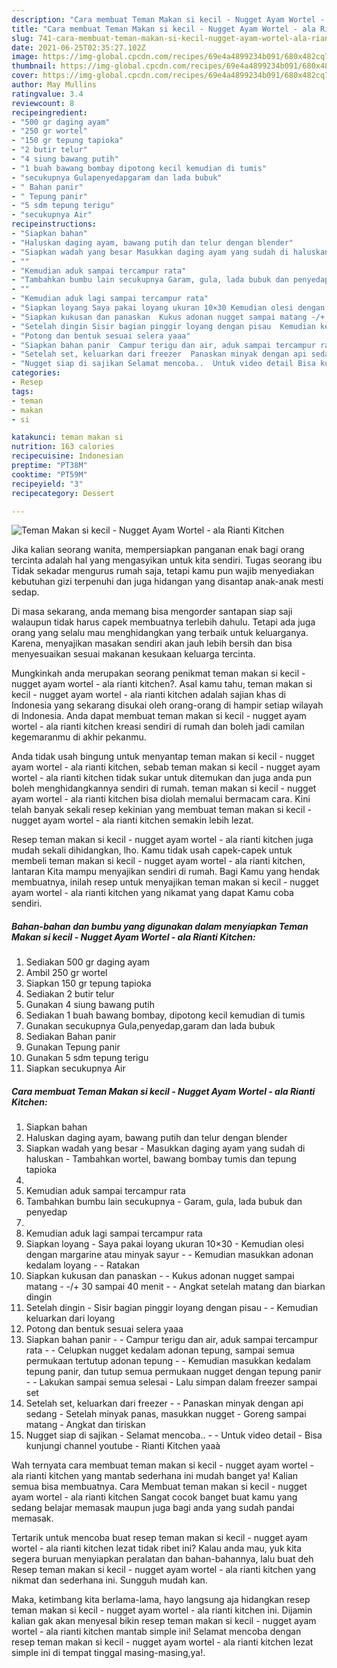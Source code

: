 ```yaml
---
description: "Cara membuat Teman Makan si kecil - Nugget Ayam Wortel - ala Rianti Kitchen yang nikmat dan Mudah Dibuat"
title: "Cara membuat Teman Makan si kecil - Nugget Ayam Wortel - ala Rianti Kitchen yang nikmat dan Mudah Dibuat"
slug: 741-cara-membuat-teman-makan-si-kecil-nugget-ayam-wortel-ala-rianti-kitchen-yang-nikmat-dan-mudah-dibuat
date: 2021-06-25T02:35:27.102Z
image: https://img-global.cpcdn.com/recipes/69e4a4899234b091/680x482cq70/teman-makan-si-kecil-nugget-ayam-wortel-ala-rianti-kitchen-foto-resep-utama.jpg
thumbnail: https://img-global.cpcdn.com/recipes/69e4a4899234b091/680x482cq70/teman-makan-si-kecil-nugget-ayam-wortel-ala-rianti-kitchen-foto-resep-utama.jpg
cover: https://img-global.cpcdn.com/recipes/69e4a4899234b091/680x482cq70/teman-makan-si-kecil-nugget-ayam-wortel-ala-rianti-kitchen-foto-resep-utama.jpg
author: May Mullins
ratingvalue: 3.4
reviewcount: 8
recipeingredient:
- "500 gr daging ayam"
- "250 gr wortel"
- "150 gr tepung tapioka"
- "2 butir telur"
- "4 siung bawang putih"
- "1 buah bawang bombay dipotong kecil kemudian di tumis"
- "secukupnya Gulapenyedapgaram dan lada bubuk"
- " Bahan panir"
- " Tepung panir"
- "5 sdm tepung terigu"
- "secukupnya Air"
recipeinstructions:
- "Siapkan bahan"
- "Haluskan daging ayam, bawang putih dan telur dengan blender"
- "Siapkan wadah yang besar Masukkan daging ayam yang sudah di haluskan Tambahkan wortel, bawang bombay tumis dan tepung tapioka"
- ""
- "Kemudian aduk sampai tercampur rata"
- "Tambahkan bumbu lain secukupnya Garam, gula, lada bubuk dan penyedap"
- ""
- "Kemudian aduk lagi sampai tercampur rata"
- "Siapkan loyang Saya pakai loyang ukuran 10×30 Kemudian olesi dengan margarine atau minyak sayur  Kemudian masukkan adonan kedalam loyang   Ratakan"
- "Siapkan kukusan dan panaskan  Kukus adonan nugget sampai matang -/+ 30 sampai 40 menit  Angkat setelah matang dan biarkan dingin"
- "Setelah dingin Sisir bagian pinggir loyang dengan pisau  Kemudian keluarkan dari loyang"
- "Potong dan bentuk sesuai selera yaaa"
- "Siapkan bahan panir  Campur terigu dan air, aduk sampai tercampur rata  Celupkan nugget kedalam adonan tepung, sampai semua permukaan tertutup adonan tepung  Kemudian masukkan kedalam tepung panir, dan tutup semua permukaan nugget dengan tepung panir  Lakukan sampai semua selesai Lalu simpan dalam freezer sampai set"
- "Setelah set, keluarkan dari freezer  Panaskan minyak dengan api sedang Setelah minyak panas, masukkan nugget Goreng sampai matang Angkat dan tiriskan"
- "Nugget siap di sajikan Selamat mencoba..  Untuk video detail Bisa kunjungi channel youtube  Rianti Kitchen yaaà"
categories:
- Resep
tags:
- teman
- makan
- si

katakunci: teman makan si 
nutrition: 163 calories
recipecuisine: Indonesian
preptime: "PT38M"
cooktime: "PT59M"
recipeyield: "3"
recipecategory: Dessert

---
```



![Teman Makan si kecil - Nugget Ayam Wortel - ala Rianti Kitchen](https://img-global.cpcdn.com/recipes/69e4a4899234b091/680x482cq70/teman-makan-si-kecil-nugget-ayam-wortel-ala-rianti-kitchen-foto-resep-utama.jpg)

Jika kalian seorang wanita, mempersiapkan panganan enak bagi orang tercinta adalah hal yang mengasyikan untuk kita sendiri. Tugas seorang ibu Tidak sekadar mengurus rumah saja, tetapi kamu pun wajib menyediakan kebutuhan gizi terpenuhi dan juga hidangan yang disantap anak-anak mesti sedap.

Di masa  sekarang, anda memang bisa mengorder santapan siap saji walaupun tidak harus capek membuatnya terlebih dahulu. Tetapi ada juga orang yang selalu mau menghidangkan yang terbaik untuk keluarganya. Karena, menyajikan masakan sendiri akan jauh lebih bersih dan bisa menyesuaikan sesuai makanan kesukaan keluarga tercinta. 



Mungkinkah anda merupakan seorang penikmat teman makan si kecil - nugget ayam wortel - ala rianti kitchen?. Asal kamu tahu, teman makan si kecil - nugget ayam wortel - ala rianti kitchen adalah sajian khas di Indonesia yang sekarang disukai oleh orang-orang di hampir setiap wilayah di Indonesia. Anda dapat membuat teman makan si kecil - nugget ayam wortel - ala rianti kitchen kreasi sendiri di rumah dan boleh jadi camilan kegemaranmu di akhir pekanmu.

Anda tidak usah bingung untuk menyantap teman makan si kecil - nugget ayam wortel - ala rianti kitchen, sebab teman makan si kecil - nugget ayam wortel - ala rianti kitchen tidak sukar untuk ditemukan dan juga anda pun boleh menghidangkannya sendiri di rumah. teman makan si kecil - nugget ayam wortel - ala rianti kitchen bisa diolah memalui bermacam cara. Kini telah banyak sekali resep kekinian yang membuat teman makan si kecil - nugget ayam wortel - ala rianti kitchen semakin lebih lezat.

Resep teman makan si kecil - nugget ayam wortel - ala rianti kitchen juga mudah sekali dihidangkan, lho. Kamu tidak usah capek-capek untuk membeli teman makan si kecil - nugget ayam wortel - ala rianti kitchen, lantaran Kita mampu menyajikan sendiri di rumah. Bagi Kamu yang hendak membuatnya, inilah resep untuk menyajikan teman makan si kecil - nugget ayam wortel - ala rianti kitchen yang nikamat yang dapat Kamu coba sendiri.

<!--inarticleads1-->

##### Bahan-bahan dan bumbu yang digunakan dalam menyiapkan Teman Makan si kecil - Nugget Ayam Wortel - ala Rianti Kitchen:

1. Sediakan 500 gr daging ayam
1. Ambil 250 gr wortel
1. Siapkan 150 gr tepung tapioka
1. Sediakan 2 butir telur
1. Gunakan 4 siung bawang putih
1. Sediakan 1 buah bawang bombay, dipotong kecil kemudian di tumis
1. Gunakan secukupnya Gula,penyedap,garam dan lada bubuk
1. Sediakan  Bahan panir
1. Gunakan  Tepung panir
1. Gunakan 5 sdm tepung terigu
1. Siapkan secukupnya Air




<!--inarticleads2-->

##### Cara membuat Teman Makan si kecil - Nugget Ayam Wortel - ala Rianti Kitchen:

1. Siapkan bahan
1. Haluskan daging ayam, bawang putih dan telur dengan blender
1. Siapkan wadah yang besar - Masukkan daging ayam yang sudah di haluskan - Tambahkan wortel, bawang bombay tumis dan tepung tapioka
1. 
1. Kemudian aduk sampai tercampur rata
1. Tambahkan bumbu lain secukupnya - Garam, gula, lada bubuk dan penyedap
1. 
1. Kemudian aduk lagi sampai tercampur rata
1. Siapkan loyang - Saya pakai loyang ukuran 10×30 - Kemudian olesi dengan margarine atau minyak sayur -  - Kemudian masukkan adonan kedalam loyang  -  - Ratakan
1. Siapkan kukusan dan panaskan -  - Kukus adonan nugget sampai matang - -/+ 30 sampai 40 menit -  - Angkat setelah matang dan biarkan dingin
1. Setelah dingin - Sisir bagian pinggir loyang dengan pisau -  - Kemudian keluarkan dari loyang
1. Potong dan bentuk sesuai selera yaaa
1. Siapkan bahan panir -  - Campur terigu dan air, aduk sampai tercampur rata -  - Celupkan nugget kedalam adonan tepung, sampai semua permukaan tertutup adonan tepung -  - Kemudian masukkan kedalam tepung panir, dan tutup semua permukaan nugget dengan tepung panir -  - Lakukan sampai semua selesai - Lalu simpan dalam freezer sampai set
1. Setelah set, keluarkan dari freezer -  - Panaskan minyak dengan api sedang - Setelah minyak panas, masukkan nugget - Goreng sampai matang - Angkat dan tiriskan
1. Nugget siap di sajikan - Selamat mencoba.. -  - Untuk video detail - Bisa kunjungi channel youtube  - Rianti Kitchen yaaà




Wah ternyata cara membuat teman makan si kecil - nugget ayam wortel - ala rianti kitchen yang mantab sederhana ini mudah banget ya! Kalian semua bisa membuatnya. Cara Membuat teman makan si kecil - nugget ayam wortel - ala rianti kitchen Sangat cocok banget buat kamu yang sedang belajar memasak maupun juga bagi anda yang sudah pandai memasak.

Tertarik untuk mencoba buat resep teman makan si kecil - nugget ayam wortel - ala rianti kitchen lezat tidak ribet ini? Kalau anda mau, yuk kita segera buruan menyiapkan peralatan dan bahan-bahannya, lalu buat deh Resep teman makan si kecil - nugget ayam wortel - ala rianti kitchen yang nikmat dan sederhana ini. Sungguh mudah kan. 

Maka, ketimbang kita berlama-lama, hayo langsung aja hidangkan resep teman makan si kecil - nugget ayam wortel - ala rianti kitchen ini. Dijamin kalian gak akan menyesal bikin resep teman makan si kecil - nugget ayam wortel - ala rianti kitchen mantab simple ini! Selamat mencoba dengan resep teman makan si kecil - nugget ayam wortel - ala rianti kitchen lezat simple ini di tempat tinggal masing-masing,ya!.

